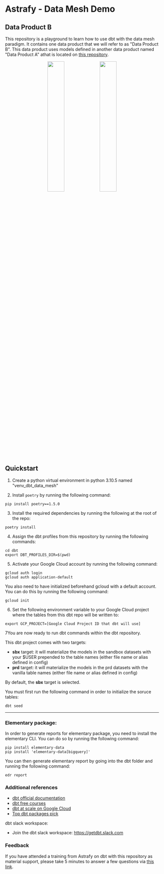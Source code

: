 # Astrafy - Data Mesh Demo
## Data Product B

This repository is a playground to learn how to use dbt with the data mesh paradigm. It contains one data product that
we will refer to as "Data Product B". This data product uses models defined in another data product named 
"Data Product A" athat is located on [this repository](https://github.com/astrafy/dbt-training-data-mesh-dp-a).


<p align="center" width="100%">
    <img width="33%" src="https://seeklogo.com/images/D/dbt-logo-500AB0BAA7-seeklogo.com.png">
    <img width="33%" src="https://cdn-images-1.medium.com/max/1200/1*0jrqkgFv3U142GxAjUYfMg.png">
</p>


## Quickstart

1. Create a python virtual environment in python 3.10.5 named "venv_dbt_data_mesh" 

2. Install ```poetry``` by running the following command:

```
pip install poetry==1.5.0
```

3. Install the required dependencies by running the following at the root of the repo:
```
poetry install
```

4. Assign the dbt profiles from this repository by running the following commands:
```
cd dbt
export DBT_PROFILES_DIR=$(pwd)
```

5. Activate your Google Cloud account by running the following command:
```
gcloud auth login
gcloud auth application-default
```

You also need to have initialized beforehand gcloud with a default account. You can do this by running
the following command:
```
gcloud init
```

6. Set the following environment variable to your Google Cloud project where the tables from this dbt repo will 
be written to:

```
export GCP_PROJECT=[Google Cloud Project ID that dbt will use]
```

7You are now ready to run dbt commands within the dbt repository.

This dbt project comes with two targets:

- **sbx** target: it will materialize the models in the sandbox datasets with your $USER prepended to the table names (either file name or alias defined in config)
- **prd** target: it will materialize the models in the prd datasets with the vanilla table names (either file name or alias defined in config)

By default, the **sbx** target is selected.

You must first run the following command in order to initialize the soruce tables:

```dbt seed```

---------------------------------------

### Elementary package:

In order to generate reports for elementary package, you need to install the elementary CLI. You can do so by running
the following command:

```
pip install elementary-data
pip install 'elementary-data[bigquery]'
```

You can then generate elementary report by going into the dbt folder and running the following command:

```
edr report
```

### Additional references

- [dbt official documentation](https://docs.getdbt.com/)
- [dbt free courses](https://courses.getdbt.com/collections)
- [dbt at scale on Google Cloud](https://medium.com/astrafy/dbt-at-scale-on-google-cloud-part-1-54f8655443a7)
- [Top dbt packages pick](https://medium.com/astrafy/our-top-dbt-packages-pick-fad02e98eac6)

dbt slack workspace:
- Join the dbt slack workspace:  https://getdbt.slack.com 


### Feedback

If you have attended a training from Astrafy on dbt with this repository as material support, please take 5 minutes to
answer a few questions via [this link](https://astrafy.typeform.com/to/mFbRuPLB#hubspot_utk=xxxxx&hubspot_page_name=xxxxx&hubspot_page_url=xxxxx).

